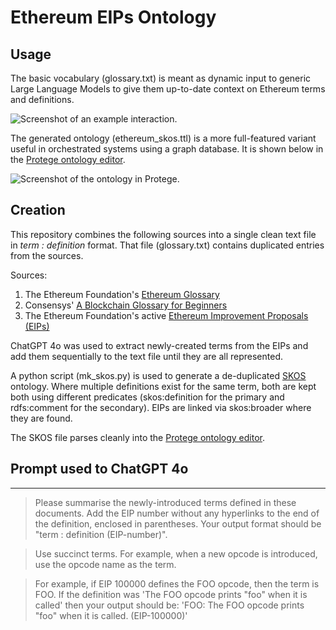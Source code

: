 Ethereum EIPs Ontology
======================

Usage
-----
The basic vocabulary (glossary.txt) is meant as dynamic input to generic Large Language Models to give them up-to-date context on Ethereum terms and definitions.

![Screenshot of an example interaction.](https://github.com/prototypo/ethereum-eips-ontology/blob/main/images/example-interaction.png?raw=true&token=GHSAT0AAAAAACYBPZR4CN4JMSQNKPBSI5G6ZYVUIWQ)

The generated ontology (ethereum_skos.ttl) is a more full-featured variant useful in orchestrated systems using a graph database. It is shown below in the [Protege ontology editor](https://protege.stanford.edu).

![Screenshot of the ontology in Protege.]([https://github.com/prototypo/ethereum-eips-ontology/blob/main/images/ontology_in_protege.png?raw=true&token=GHSAT0AAAAAACYBPZR4CN4JMSQNKPBSI5G6ZYVUIWQ)


Creation
--------
This repository combines the following sources into a single clean text file in _term : definition_ format. That file (glossary.txt) contains duplicated entries from the sources.

Sources:

1. The Ethereum Foundation's [Ethereum Glossary](https://ethereum.org/en/glossary/)
2. Consensys' [A Blockchain Glossary for Beginners](https://consensys.io/knowledge-base/a-blockchain-glossary-for-beginners)
3. The Ethereum Foundation's active [Ethereum Improvement Proposals (EIPs)](https://github.com/ethereum/EIPs/tree/master)

ChatGPT 4o was used to extract newly-created terms from the EIPs and add them sequentially to the text file until they are all represented.

A python script (mk_skos.py) is used to generate a de-duplicated [SKOS](https://en.wikipedia.org/wiki/Simple_Knowledge_Organization_System) ontology. Where multiple definitions exist for the same term, both are kept both using different predicates (skos:definition for the primary and rdfs:comment for the secondary). EIPs are linked via skos:broader where they are found.

The SKOS file parses cleanly into the [Protege ontology editor](https://protege.stanford.edu/).

Prompt used to ChatGPT 4o
--------------------------------------

---

> Please summarise the newly-introduced terms defined in these documents. Add the EIP
> number without any hyperlinks to the end of the definition, enclosed in parentheses. Your
> output format should be "term : definition (EIP-number)".

> Use succinct terms. For example, when a new opcode is introduced, use the opcode
> name as the term.

> For example, if EIP 100000 defines the FOO opcode, then the term is FOO. If the
> definition was 'The FOO opcode prints "foo" when it is called' then your output should be:
> 'FOO: The FOO opcode prints "foo" when it is called. (EIP-100000)'
